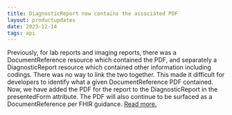 ```yaml
---
title: DiagnosticReport now contains the associated PDF
layout: productupdates
date: 2023-12-14
tags: api 
---
```


Previously, for lab reports and imaging reports, there was a DocumentReference resource which contained the PDF, and separately a DiagnosticReport resource which contained other information including codings. There was no way to link the two together. This made it difficult for developers to identify what a given DocumentReference PDF contained. Now, we have added the PDF for the report to the DiagnosticReport in the presentedForm attribute. The PDF will also continue to be surfaced as a DocumentReference per FHIR guidance. [Read more.](/api/diagnosticreport/)